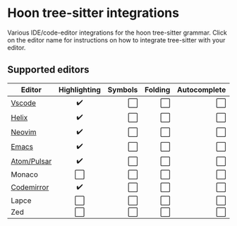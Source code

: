# Hoon tree-sitter integrations
Various IDE/code-editor integrations for the hoon tree-sitter grammar. Click on the editor name for instructions on how to integrate tree-sitter with your editor.

## Supported editors

| Editor | Highlighting | Symbols | Folding | Autocomplete | Snippets | Docs |
|----------------------------|:--:|---:|---:|---:|---:|---:|
| [Vscode](vscode/README.md) | ✔️ | ⬜️ | ⬜️ | ⬜️ | ⬜️ | ⬜️ |
| [Helix](helix/README.md)   | ✔️ | ⬜️ | ⬜️ | ⬜️ | ⬜️ | ⬜️ |
| [Neovim](neovim/README.md) | ✔️ | ⬜️ | ⬜️ | ⬜️ | ⬜️ | ⬜️ |
| [Emacs](emacs/README.md)   | ✔️ | ⬜️ | ⬜️ | ⬜️ | ⬜️ | ⬜️ |
| [Atom/Pulsar](pulsar/README.md)   | ✔️ | ⬜️ | ⬜️ | ⬜️ | ⬜️ | ⬜️ |
| Monaco                     | ⬜️ | ⬜️ | ⬜️ | ⬜️ | ⬜️ | ⬜️ |
| [Codemirror](codemirror/README.md)| ✔️ | ⬜️ | ⬜️ | ⬜️ | ⬜️ | ⬜️ |
| Lapce                      | ⬜️ | ⬜️ | ⬜️ | ⬜️ | ⬜️ | ⬜️ |
| Zed                      | ⬜️ | ⬜️ | ⬜️ | ⬜️ | ⬜️ | ⬜️ |
